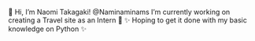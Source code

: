 👋 Hi, I’m Naomi Takagaki! @Naminaminams 
I’m currently working on creating a Travel site as an Intern 🌱
✨ Hoping to get it done with my basic knowledge on Python ✨
 
